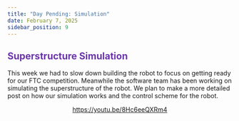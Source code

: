 ```yaml
---
title: "Day Pending: Simulation"
date: February 7, 2025
sidebar_position: 9
---
```


## <b><span style="color:#6b35aa">Superstructure Simulation</span></b>

This week we had to slow down building the robot to focus on getting ready for our FTC competition. Meanwhile the software team has been working on simulating the superstructure of the robot. We plan to make a more detailed post on how our simulation works and the control scheme for the robot.

<div align="center">

https://youtu.be/8Hc6eeQXRm4

</div>
